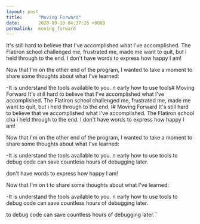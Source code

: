 ```yaml
---
layout: post
title:      "Moving Forward"
date:       2020-09-10 04:37:26 +0000
permalink:  moving_forward
---
```


It's still hard to believe that I've accomplished what I've accomplished. The Flatiron school challenged me, frustrated me, made me want to quit, but i held through to the end. I don't have words to express how happy I am!

Now that I'm on the other end of the program, I wanted to take a moment to share some thoughts about what I've learned:

-It is understand the tools available to you. n early how to use tools# Moving Forward
It's still hard to believe that I've accomplished what I've accomplished. The Flatiron school challenged me, frustrated me, made me want to quit, but i held through to the end. I# Moving Forward
It's still hard to believe that ve accomplished what I've accomplished. The Flatiron school cha i held through to the end. I don't have words to express how happy I am!

Now that I'm on the other end of the program, I wanted to take a moment to share some thoughts about what I've learned:

-It is understand the tools available to you. n early how to use tools to debug code can save countless hours of debugging later.

 don't have words to express how happy I am!

Now that I'm on t to share some thoughts about what I've learned:

-It is understand the tools available to you. n early how to use tools to debug code can save countless hours of debugging later.

 to debug code can save countless hours of debugging later.``


